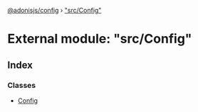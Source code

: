 [@adonisjs/config](../README.md) › ["src/Config"](_src_config_.md)

# External module: "src/Config"

## Index

### Classes

* [Config](../classes/_src_config_.config.md)
